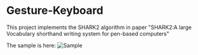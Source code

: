 # Gesture-Keyboard
 This project implements the SHARK2 algorithm in paper "SHARK2:A large Vocabulary shorthand writing system for pen-based computers"
 
 The sample is here:
 ![Sample](https://github.com/kangyuansbu/Gesture-Keyboard/tree/main/images/Sample.png)
 
 
